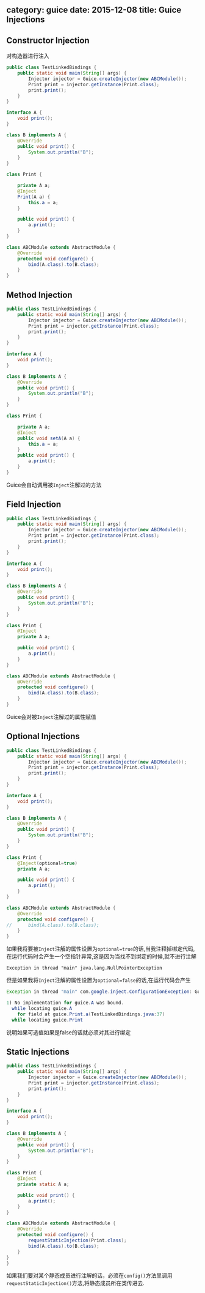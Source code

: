 category: guice
date: 2015-12-08
title: Guice Injections
---
## Constructor Injection
对构造器进行注入
```java
public class TestLinkedBindings {
	public static void main(String[] args) {
		Injector injector = Guice.createInjector(new ABCModule());
		Print print = injector.getInstance(Print.class);
		print.print();
	}
}

interface A {
	void print();
}

class B implements A {
	@Override
	public void print() {
		System.out.println("B");
	}
}

class Print {

	private A a;
	@Inject
	Print(A a) {
		this.a = a;
	}

	public void print() {
		a.print();
	}
}

class ABCModule extends AbstractModule {
	@Override
	protected void configure() {
		bind(A.class).to(B.class);
	}
}
```

## Method Injection
```java
public class TestLinkedBindings {
	public static void main(String[] args) {
		Injector injector = Guice.createInjector(new ABCModule());
		Print print = injector.getInstance(Print.class);
		print.print();
	}
}

interface A {
	void print();
}

class B implements A {
	@Override
	public void print() {
		System.out.println("B");
	}
}

class Print {

	private A a;
	@Inject
	public void setA(A a) {
		this.a = a;
	}
	public void print() {
		a.print();
	}
}
```
Guice会自动调用被`Inject`注解过的方法

## Field Injection
```java
public class TestLinkedBindings {
	public static void main(String[] args) {
		Injector injector = Guice.createInjector(new ABCModule());
		Print print = injector.getInstance(Print.class);
		print.print();
	}
}

interface A {
	void print();
}

class B implements A {
	@Override
	public void print() {
		System.out.println("B");
	}
}

class Print {
	@Inject
	private A a;

	public void print() {
		a.print();
	}
}

class ABCModule extends AbstractModule {
	@Override
	protected void configure() {
		bind(A.class).to(B.class);
	}
}
```
Guice会对被`Inject`注解过的属性赋值

## Optional Injections
```java
public class TestLinkedBindings {
	public static void main(String[] args) {
		Injector injector = Guice.createInjector(new ABCModule());
		Print print = injector.getInstance(Print.class);
		print.print();
	}
}

interface A {
	void print();
}

class B implements A {
	@Override
	public void print() {
		System.out.println("B");
	}
}

class Print {
	@Inject(optional=true)
	private A a;

	public void print() {
		a.print();
	}
}

class ABCModule extends AbstractModule {
	@Override
	protected void configure() {
//		bind(A.class).to(B.class);
	}
}
```
如果我将要被`Inject`注解的属性设置为`optional=true`的话,当我注释掉绑定代码,在运行代码时会产生一个空指针异常,这是因为当找不到绑定的时候,就不进行注解
```
Exception in thread "main" java.lang.NullPointerException
```
但是如果我将`Inject`注解的属性设置为`optional=false`的话,在运行代码会产生
```java
Exception in thread "main" com.google.inject.ConfigurationException: Guice configuration errors:

1) No implementation for guice.A was bound.
  while locating guice.A
    for field at guice.Print.a(TestLinkedBindings.java:37)
  while locating guice.Print
```
说明如果可选值如果是false的话就必须对其进行绑定

## Static Injections
```java
public class TestLinkedBindings {
	public static void main(String[] args) {
		Injector injector = Guice.createInjector(new ABCModule());
		Print print = injector.getInstance(Print.class);
		print.print();
	}
}

interface A {
	void print();
}

class B implements A {
	@Override
	public void print() {
		System.out.println("B");
	}
}

class Print {
	@Inject
	private static A a;

	public void print() {
		a.print();
	}
}

class ABCModule extends AbstractModule {
	@Override
	protected void configure() {
		requestStaticInjection(Print.class);
		bind(A.class).to(B.class);
	}
}
}
```
如果我们要对某个静态成员进行注解的话，必须在`config()`方法里调用`requestStaticInjection()`方法,将静态成员所在类传进去.